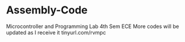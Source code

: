 # Assembly-Code
Microcontroller and Programming Lab 4th Sem ECE
More codes will be updated as I receive it
tinyurl.com/rvmpc